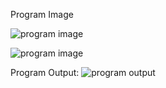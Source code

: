  Program Image
 
 ![program image](https://user-images.githubusercontent.com/101447131/161396163-1f2e1995-65a3-4476-a3f8-7cf0d30a428e.png)

![program image](https://user-images.githubusercontent.com/101447131/161396163-1f2e1995-65a3-4476-a3f8-7cf0d30a428e.png)

Program Output:
![program output](https://user-images.githubusercontent.com/101447131/161396341-28247562-4f97-4736-aa62-f3618693c62a.png)
